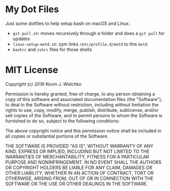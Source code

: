 # My Dot Files

Just some dotfiles to help setup bash on macOS and Linux.

- `git-pull.sh`: moves recursively through a folder and does a `git pull` for updates
- `linux-setup-motd.sh`: sym links `/etc/profile.d/motd` to this `motd`
- `bashrc` and `zshrc` files for those shells


# MIT License

*Copyright (c) 2016 Kevin J. Walchko*

Permission is hereby granted, free of charge, to any person obtaining a copy
of this software and associated documentation files (the "Software"), to deal
in the Software without restriction, including without limitation the rights
to use, copy, modify, merge, publish, distribute, sublicense, and/or sell
copies of the Software, and to permit persons to whom the Software is
furnished to do so, subject to the following conditions:

The above copyright notice and this permission notice shall be included in all
copies or substantial portions of the Software.

THE SOFTWARE IS PROVIDED "AS IS", WITHOUT WARRANTY OF ANY KIND, EXPRESS OR
IMPLIED, INCLUDING BUT NOT LIMITED TO THE WARRANTIES OF MERCHANTABILITY,
FITNESS FOR A PARTICULAR PURPOSE AND NONINFRINGEMENT. IN NO EVENT SHALL THE
AUTHORS OR COPYRIGHT HOLDERS BE LIABLE FOR ANY CLAIM, DAMAGES OR OTHER
LIABILITY, WHETHER IN AN ACTION OF CONTRACT, TORT OR OTHERWISE, ARISING FROM,
OUT OF OR IN CONNECTION WITH THE SOFTWARE OR THE USE OR OTHER DEALINGS IN THE
SOFTWARE.
